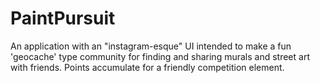 # PaintPursuit
An application with an "instagram-esque" UI intended to make a fun 'geocache' type community for finding and sharing murals and street art with friends. Points accumulate for a friendly competition element.
